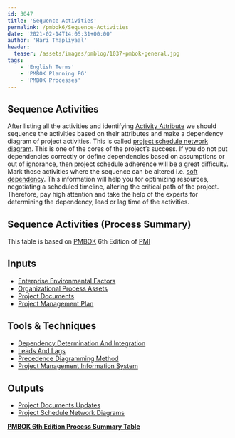 ```yaml
---
id: 3047   
title: 'Sequence Activities'
permalink: /pmbok6/Sequence-Activities
date: '2021-02-14T14:05:31+00:00'
author: 'Hari Thapliyaal'
header:
  teaser: /assets/images/pmblog/1037-pmbok-general.jpg
tags:
    - 'English Terms'
    - 'PMBOK Planning PG'
    - 'PMBOK Processes'
---
```


## Sequence Activities

After listing all the activities and identifying [Activity Attribute](/pmbok6/activity-attributes) we should sequence the activities based on their attributes and make a dependency diagram of project activities. This is called [project schedule network diagram](/pmbok6/project-schedule-network-diagram). This is one of the cores of the project’s success. If you do not put dependencies correctly or define dependencies based on assumptions or out of ignorance, then project schedule adherence will be a great difficulty. Mark those activities where the sequence can be altered i.e. [soft dependency](/pmbok6/soft-dependency). This information will help you for optimizing resources, negotiating a scheduled timeline, altering the critical path of the project. Therefore, pay high attention and take the help of the experts for determining the dependency, lead or lag time of the activities.

## Sequence Activities (Process Summary)

This table is based on [PMBOK](https://www.pmi.org/pmbok-guide-standards) 6th Edition of [PMI](https:/www.pmi.org)

## **Inputs**

- [Enterprise Environmental Factors](/pmbok6/enterprise-environmental-factors)
- [Organizational Process Assets](/pmbok6/organizational-process-assets)
- [Project Documents](/pmbok6/project-documents)
- [Project Management Plan](/pmbok6/project-management-plan)

## **Tools &amp; Techniques**

- [Dependency Determination And Integration](/pmbok6/dependency-determination-and-integration)
- [Leads And Lags](/pmbok6/leads-and-lags)
- [Precedence Diagramming Method](/pmbok6/precedence-diagramming-method)
- [Project Management Information System](/pmbok6/project-management-information-system)

## **Outputs**

- [Project Documents Updates](/pmbok6/project-documents-updates)
- [Project Schedule Network Diagrams](/pmbok6/project-schedule-network-diagrams)

**[PMBOK 6th Edition Process Summary Table](process-groups-and-processes-in-pmbok6/)**
